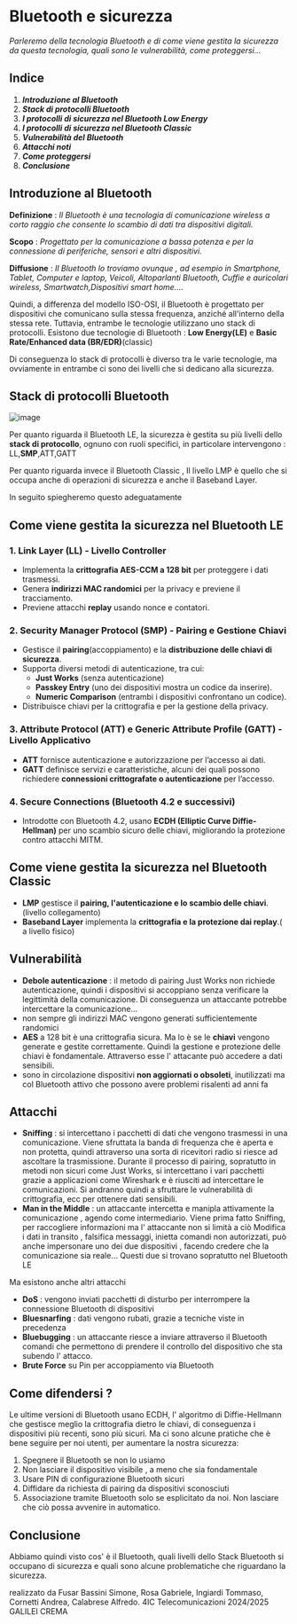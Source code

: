 # Bluetooth e sicurezza
*Parleremo della tecnologia Bluetooth e di come viene gestita la sicurezza da questa tecnologia, quali sono le vulnerabilità, come proteggersi...*

## Indice
1. __***Introduzione al Bluetooth***__
2. __***Stack di protocolli Bluetooth***__
3. __***I protocolli di sicurezza nel Bluetooth Low Energy***__
4. __***I protocolli di sicurezza nel Bluetooth Classic***__
5. __***Vulnerabilità del Bluetooth***__
6. __***Attacchi noti***__
7. __***Come proteggersi***__
8. __***Conclusione***__

## Introduzione al Bluetooth
__Definizione__ : *Il Bluetooth è  una tecnologia di comunicazione wireless a corto raggio che consente lo scambio di dati tra dispositivi digitali.*

__Scopo__ : *Progettato per la comunicazione a bassa potenza e per la connessione di periferiche, sensori e altri dispositivi.*

__Diffusione__ : *Il Bluetooth lo troviamo ovunque , ad esempio in Smartphone, Tablet, Computer e laptop, Veicoli, Altoparlanti Bluetooth, Cuffie e auricolari wireless, Smartwatch,Dispositivi smart home....* 

Quindi, a differenza del modello ISO-OSI, il Bluetooth è progettato per dispositivi che comunicano sulla stessa frequenza, anziché all'interno della stessa rete. Tuttavia, entrambe le tecnologie utilizzano uno stack di protocolli.
Esistono due tecnologie di Bluetooth :  **Low Energy(LE)**  e **Basic Rate/Enhanced data (BR/EDR)**(classic)

Di conseguenza lo stack di protocolli è diverso tra le varie tecnologie, ma ovviamente in entrambe ci sono dei livelli che si dedicano alla sicurezza.

## Stack di protocolli Bluetooth
![image](https://github.com/user-attachments/assets/b5f0969a-9729-41c5-b3ae-feb05593e09c)

Per quanto riguarda il Bluetooth LE,  la sicurezza è gestita su più livelli dello **stack di protocollo**, ognuno con ruoli specifici, in particolare intervengono : LL,**SMP**,ATT,GATT

Per quanto riguarda invece il Bluetooth Classic , Il livello LMP è quello che si occupa anche di operazioni di sicurezza e anche il Baseband Layer. 

In seguito spiegheremo questo adeguatamente

## Come viene gestita la sicurezza nel Bluetooth LE
### 1. Link Layer (LL) - Livello Controller  
- Implementa la **crittografia AES-CCM a 128 bit** per proteggere i dati trasmessi.  
- Genera **indirizzi MAC randomici** per la privacy e previene il tracciamento.  
- Previene attacchi **replay** usando nonce e contatori.  

### 2. Security Manager Protocol (SMP) - Pairing e Gestione Chiavi  
- Gestisce il **pairing**(accoppiamento) e la **distribuzione delle chiavi di sicurezza**.  
- Supporta diversi metodi di autenticazione, tra cui:  
  - **Just Works** (senza autenticazione)
  - **Passkey Entry** (uno dei dispositivi mostra un codice da inserire).  
  - **Numeric Comparison** (entrambi i dispositivi confrontano un codice).  
- Distribuisce chiavi  per la crittografia e  per la gestione della privacy.  

### 3. Attribute Protocol (ATT) e Generic Attribute Profile (GATT) - Livello Applicativo  
- **ATT** fornisce autenticazione e autorizzazione per l’accesso ai dati.  
- **GATT** definisce servizi e caratteristiche, alcuni dei quali possono richiedere **connessioni crittografate o autenticazione** per l’accesso.  

### 4. Secure Connections (Bluetooth 4.2 e successivi)  
- Introdotte con Bluetooth 4.2, usano **ECDH (Elliptic Curve Diffie-Hellman)** per uno scambio sicuro delle chiavi, migliorando la protezione contro attacchi MITM.  


## Come viene gestita la sicurezza nel Bluetooth Classic
- **LMP** gestisce il **pairing, l'autenticazione e lo scambio delle chiavi**.  (livello collegamento)
- **Baseband Layer** implementa la **crittografia e la protezione dai replay**.( a livello fisico)

## Vulnerabilità
- **Debole autenticazione** : il metodo di pairing Just Works non richiede autenticazione, quindi i dispositivi si accoppiano senza verificare la legittimità della comunicazione. Di conseguenza un attaccante potrebbe intercettare la comunicazione...
- non sempre gli indirizzi MAC vengono generati sufficientemente randomici
- **AES**  a 128 bit è una crittografia sicura. Ma lo è se le **chiavi** vengono generate e gestite correttamente. Quindi la gestione e protezione delle chiavi è fondamentale. Attraverso esse l' attacante può accedere a dati sensibili.
- sono in circolazione dispositivi **non aggiornati o obsoleti**, inutilizzati ma col Bluetooth attivo che possono avere problemi risalenti ad anni fa

## Attacchi
- **Sniffing** : si intercettano i pacchetti di dati che vengono trasmessi in una comunicazione.
  Viene sfruttata la banda di frequenza che è aperta e non protetta, quindi attraverso  una sorta di ricevitori radio si riesce ad ascoltare la trasmissione.
  Durante il processo di pairing, sopratutto in metodi non sicuri come Just Works, si intercettano  i vari pacchetti grazie a applicazioni come Wireshark e è riusciti ad intercettare le comunicazioni.
  Si andranno quindi a sfruttare le vulnerabilità di crittografia, ecc per ottenere dati sensibili.
- **Man in the Middle** : un attaccante intercetta e manipla attivamente la comunicazione , agendo come intermediario.
  Viene prima fatto Sniffing, per raccogliere informazioni ma l' attaccante non si limità a ciò
  Modifica i dati in transito , falsifica messaggi, inietta comandi non autorizzati, può anche impersonare uno dei due dispositivi , facendo credere che la comunicazione sia reale...
  Questi due si trovano sopratutto nel Bluetooth LE

Ma esistono anche altri attacchi
- **DoS** : vengono inviati pacchetti di disturbo per interrompere la connessione Bluetooth di dispositivi
- **Bluesnarfing** : dati vengono rubati, grazie a tecniche viste in precedenza
- **Bluebugging** : un attaccante riesce a inviare attraverso il Bluetooth comandi che permettono di prendere il controllo del dispositivo che sta subendo l' attacco.
- **Brute Force** su Pin per accoppiamento via Bluetooth

## Come difendersi ? 
Le ultime versioni di Bluetooth usano ECDH, l' algoritmo di Diffie-Hellmann che gestisce meglio la crittografia dietro le chiavi, di conseguenza i dispositivi più recenti, sono più sicuri.
Ma ci sono alcune pratiche che è bene seguire per noi utenti, per aumentare la nostra sicurezza:
1. Spegnere il Bluetooth se non lo usiamo
2. Non lasciare il dispositivo visibile , a meno che sia fondamentale
3. Usare PIN di configurazione Bluetooth sicuri
4. Diffidare da richiesta di pairing da dispositivi sconosciuti
5. Associazione tramite Bluetooth solo se esplicitato da noi. Non lasciare che ciò possa avvenire in automatico.


## Conclusione 

Abbiamo quindi visto cos' è il Bluetooth, quali livelli dello Stack Bluetooth si occupano di sicurezza e quali sono alcune problematiche che riguardano la sicurezza.


realizzato da Fusar Bassini Simone, Rosa Gabriele, Ingiardi Tommaso, Cornetti Andrea, Calabrese Alfredo.
4IC Telecomunicazioni 2024/2025 GALILEI CREMA
